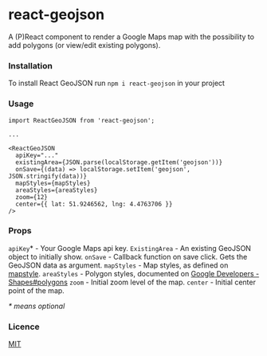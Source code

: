# react-geojson

A (P)React component to render a Google Maps map with the possibility to add polygons (or view/edit existing polygons).

### Installation

To install React GeoJSON run `npm i react-geojson` in your project

### Usage

```
import ReactGeoJSON from 'react-geojson';

...

<ReactGeoJSON
  apiKey="..."
  existingArea={JSON.parse(localStorage.getItem('geojson'))}
  onSave={(data) => localStorage.setItem('geojson', JSON.stringify(data))}
  mapStyles={mapStyles}
  areaStyles={areaStyles}
  zoom={12}
  center={{ lat: 51.9246562, lng: 4.4763706 }}
/>
```

### Props

`apiKey`\* - Your Google Maps api key.
`ExistingArea` - An existing GeoJSON object to initially show.
`onSave` - Callback function on save click. Gets the GeoJSON data as argument.
`mapStyles` - Map styles, as defined on [mapstyle](https://mapstyle.withgoogle.com/).
`areaStyles` - Polygon styles, documented on [Google Developers - Shapes#polygons](https://developers.google.com/maps/documentation/javascript/shapes#polygons)
`zoom` - Initial zoom level of the map.
`center` - Initial center point of the map.

_\* means optional_

### Licence

[MIT](https://oss.ninja/mit/mjanssen/)
